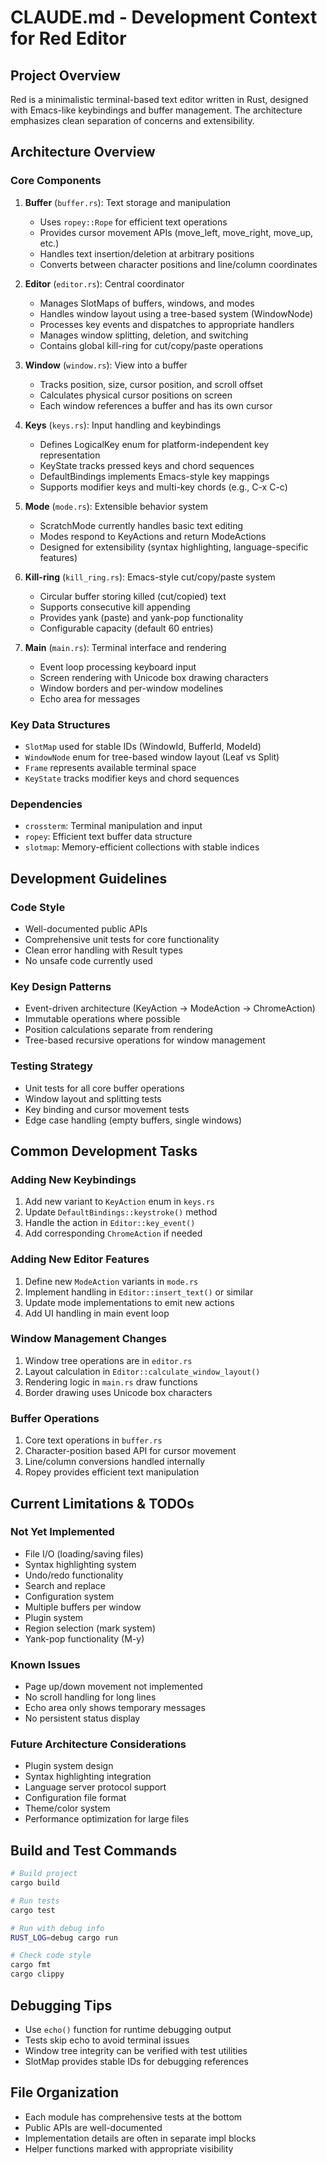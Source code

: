 # CLAUDE.md - Development Context for Red Editor

## Project Overview

Red is a minimalistic terminal-based text editor written in Rust, designed with Emacs-like keybindings and buffer management. The architecture emphasizes clean separation of concerns and extensibility.

## Architecture Overview

### Core Components

1. **Buffer** (`buffer.rs`): Text storage and manipulation
   - Uses `ropey::Rope` for efficient text operations
   - Provides cursor movement APIs (move_left, move_right, move_up, etc.)
   - Handles text insertion/deletion at arbitrary positions
   - Converts between character positions and line/column coordinates

2. **Editor** (`editor.rs`): Central coordinator
   - Manages SlotMaps of buffers, windows, and modes
   - Handles window layout using a tree-based system (WindowNode)
   - Processes key events and dispatches to appropriate handlers
   - Manages window splitting, deletion, and switching
   - Contains global kill-ring for cut/copy/paste operations

3. **Window** (`window.rs`): View into a buffer
   - Tracks position, size, cursor position, and scroll offset
   - Calculates physical cursor positions on screen
   - Each window references a buffer and has its own cursor

4. **Keys** (`keys.rs`): Input handling and keybindings
   - Defines LogicalKey enum for platform-independent key representation
   - KeyState tracks pressed keys and chord sequences
   - DefaultBindings implements Emacs-style key mappings
   - Supports modifier keys and multi-key chords (e.g., C-x C-c)

5. **Mode** (`mode.rs`): Extensible behavior system
   - ScratchMode currently handles basic text editing
   - Modes respond to KeyActions and return ModeActions
   - Designed for extensibility (syntax highlighting, language-specific features)

6. **Kill-ring** (`kill_ring.rs`): Emacs-style cut/copy/paste system
   - Circular buffer storing killed (cut/copied) text
   - Supports consecutive kill appending
   - Provides yank (paste) and yank-pop functionality
   - Configurable capacity (default 60 entries)

7. **Main** (`main.rs`): Terminal interface and rendering
   - Event loop processing keyboard input
   - Screen rendering with Unicode box drawing characters
   - Window borders and per-window modelines
   - Echo area for messages

### Key Data Structures

- `SlotMap` used for stable IDs (WindowId, BufferId, ModeId)
- `WindowNode` enum for tree-based window layout (Leaf vs Split)
- `Frame` represents available terminal space
- `KeyState` tracks modifier keys and chord sequences

### Dependencies

- `crossterm`: Terminal manipulation and input
- `ropey`: Efficient text buffer data structure
- `slotmap`: Memory-efficient collections with stable indices

## Development Guidelines

### Code Style
- Well-documented public APIs
- Comprehensive unit tests for core functionality
- Clean error handling with Result types
- No unsafe code currently used

### Key Design Patterns
- Event-driven architecture (KeyAction → ModeAction → ChromeAction)
- Immutable operations where possible
- Position calculations separate from rendering
- Tree-based recursive operations for window management

### Testing Strategy
- Unit tests for all core buffer operations
- Window layout and splitting tests
- Key binding and cursor movement tests
- Edge case handling (empty buffers, single windows)

## Common Development Tasks

### Adding New Keybindings
1. Add new variant to `KeyAction` enum in `keys.rs`
2. Update `DefaultBindings::keystroke()` method
3. Handle the action in `Editor::key_event()`
4. Add corresponding `ChromeAction` if needed

### Adding New Editor Features
1. Define new `ModeAction` variants in `mode.rs`
2. Implement handling in `Editor::insert_text()` or similar
3. Update mode implementations to emit new actions
4. Add UI handling in main event loop

### Window Management Changes
1. Window tree operations are in `editor.rs`
2. Layout calculation in `Editor::calculate_window_layout()`
3. Rendering logic in `main.rs` draw functions
4. Border drawing uses Unicode box characters

### Buffer Operations
1. Core text operations in `buffer.rs`
2. Character-position based API for cursor movement
3. Line/column conversions handled internally
4. Ropey provides efficient text manipulation

## Current Limitations & TODOs

### Not Yet Implemented
- File I/O (loading/saving files)
- Syntax highlighting system
- Undo/redo functionality
- Search and replace
- Configuration system
- Multiple buffers per window
- Plugin system
- Region selection (mark system)
- Yank-pop functionality (M-y)

### Known Issues
- Page up/down movement not implemented
- No scroll handling for long lines
- Echo area only shows temporary messages
- No persistent status display

### Future Architecture Considerations
- Plugin system design
- Syntax highlighting integration
- Language server protocol support
- Configuration file format
- Theme/color system
- Performance optimization for large files

## Build and Test Commands

```bash
# Build project
cargo build

# Run tests
cargo test

# Run with debug info
RUST_LOG=debug cargo run

# Check code style
cargo fmt
cargo clippy
```

## Debugging Tips

- Use `echo()` function for runtime debugging output
- Tests skip echo to avoid terminal issues
- Window tree integrity can be verified with test utilities
- SlotMap provides stable IDs for debugging references

## File Organization

- Each module has comprehensive tests at the bottom
- Public APIs are well-documented
- Implementation details are often in separate impl blocks
- Helper functions marked with appropriate visibility